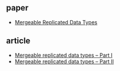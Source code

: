 ## paper

- [Mergeable Replicated Data Types](http://kcsrk.info/papers/oopsla19-mrdt.pdf)

## article

- [Mergeable replicated data types – Part I](https://blog.acolyer.org/2019/11/25/mergeable-replicated-data-types-part-i/)
- [Mergeable replicated data types – Part II](https://blog.acolyer.org/2019/11/27/mergeable-replicated-data-types-part-ii/)